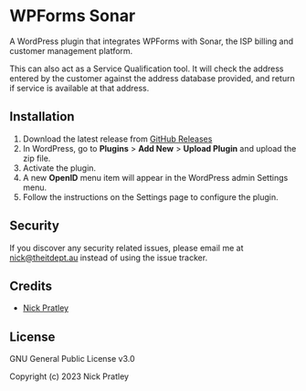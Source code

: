 # WPForms Sonar

A WordPress plugin that integrates WPForms with Sonar, the ISP billing and customer management platform.

This can also act as a Service Qualification tool. It will check the address entered by the customer against the
address database provided, and return if service is available at that address.

## Installation

1. Download the latest release
   from [GitHub Releases](https://github.com/the-it-dept/wpforms-sonar/releases/latest/download/wpforms-sonar.zip)
2. In WordPress, go to **Plugins** > **Add New** > **Upload Plugin** and upload the zip file.
3. Activate the plugin.
4. A new **OpenID** menu item will appear in the WordPress admin Settings menu.
5. Follow the instructions on the Settings page to configure the plugin.


## Security

If you discover any security related issues, please email me at [nick@theitdept.au](mailto:nick@theitdept.au) instead of
using the issue tracker.

## Credits

- [Nick Pratley](https://github.com/nicko170)

## License

GNU General Public License v3.0

Copyright (c) 2023 Nick Pratley
